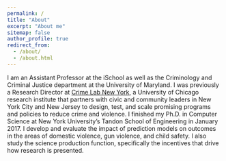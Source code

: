 ```yaml
---
permalink: /
title: "About"
excerpt: "About me"
sitemap: false
author_profile: true
redirect_from: 
  - /about/
  - /about.html
---
```


I am an Assistant Professor at the iSchool as well as the Criminology and Criminal Justice department at the University of Maryland. I was previously a Research Director at [Crime Lab New York](https://urbanlabs.uchicago.edu/labs/crime-new-york), a University of Chicago research institute that partners with civic and community leaders in New York City and New Jersey to design, test, and scale promising programs and policies to reduce crime and violence. I finished my Ph.D. in Computer Science at New York University’s Tandon School of Engineering in January 2017. I develop and evaluate the impact of prediction models on outcomes in the areas of domestic violence, gun violence, and child safety. I also study the science production function, specifically the incentives that drive how research is presented.

